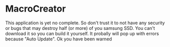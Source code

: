 # MacroCreator
This application is yet no complete. So don't trust it to not have any security or bugs that may destroy half (or more) of you samsung SSD. You can't download it so you can build it yourself. It probally will pop up with errors because "Auto Update". Ok you have been warned
